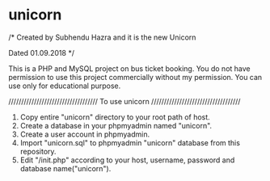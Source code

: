 # unicorn
/*
Created by Subhendu Hazra and it is the new Unicorn

Dated 01.09.2018
*/


This is a PHP and MySQL project on bus ticket booking.
You do not have permission to use this project commercially without my permission.
You can use only for educational purpose.





///////////////////////////////////
To use unicorn
///////////////////////////////////



1. Copy entire "unicorn" directory to your root path of host.
2. Create a database in your phpmyadmin named "unicorn".
3. Create a user account in phpmyadmin.
4. Import "unicorn.sql" to phpmyadmin "unicorn" database from this repository.
5. Edit "/init.php" according to your host, username, password and database name("unicorn").
